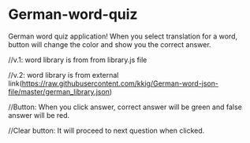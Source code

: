 # German-word-quiz
German word quiz application!
When you select translation for a word, button will change the color and show you the correct answer.

//v.1:
word library is from from library.js file

//v.2:
word library is from external link(https://raw.githubusercontent.com/kkig/German-word-json-file/master/german_library.json)

//Button: 
When you click answer, correct answer will be green and false answer will be red.

//Clear button: 
It will proceed to next question when clicked.
